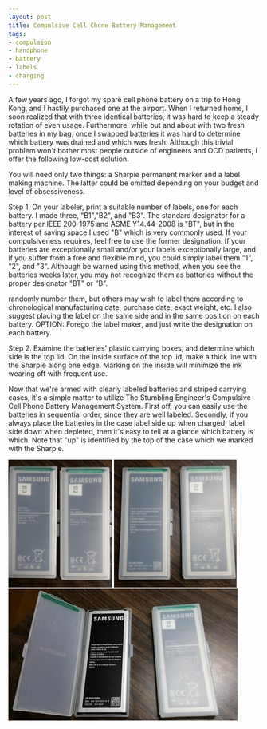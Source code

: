 ```yaml
---
layout: post
title: Compulsive Cell Chone Battery Management
tags:
- compulsion
- handphone
- battery
- labels
- charging
---
```




A few years ago, I forgot my spare cell phone battery on a trip to Hong Kong, and I hastily purchased one at the airport.  When I returned home, I soon realized that with three identical batteries, it was hard to keep a steady rotation of even usage.  Furthermore, while out and about with two fresh batteries in my bag, once I swapped batteries it was hard to determine which battery was drained and which was fresh.  Although this trivial problem won't bother most people outside of engineers and OCD patients, I offer the following low-cost solution. 

You will need only two things: a Sharpie permanent marker and a label making machine. The latter could be omitted depending on your budget and level of obsessiveness. 

Step 1. On your labeler, print a suitable number of labels, one for each
battery. I made three, "B1","B2", and "B3".  The standard designator for
a battery per IEEE 200-1975 and ASME Y14.44-2008 is "BT", but in the interest
of saving space I used "B" which is very commonly used. If your compulsiveness
requires, feel free to use the former designation. If your batteries are
exceptionally small and/or your labels exceptionally large, and if you suffer
from a free and flexible mind, you could simply label them "1", "2", and "3".
Although be warned using this method, when you see the batteries weeks later,
you may not recognize them as batteries without the proper designator "BT" or
"B".

randomly number them, but others may wish to label them according to
chronological manufacturing date, purchase date, exact weight, etc. I also
suggest placing the label on the same side and in the same position on each
battery. OPTION: Forego the label maker, and just write the designation on each
battery. 

Step 2.  Examine the batteries' plastic carrying boxes, and determine which
side is the top lid.  On the inside surface of the top lid, make a thick line
with the Sharpie along one edge.  Marking on the inside will minimize the ink
wearing off with frequent use. 

Now that we're armed with clearly labeled batteries and striped carrying cases,
it's a simple matter to utilize The Stumbling Engineer's Compulsive Cell Phone
Battery Management System. First off, you can easily use the batteries in
sequential order, since they are well labeled.  Secondly, if you always place
the batteries in the case label side up when charged, label side down when
depleted, then it's easy to tell at a glance which battery is which. Note that
"up" is identified by the top of the case which we marked with the Sharpie. 

![Two fully charged batteries](/images/battery-two-charged.jpg) 
![One fully charged battery](/images/battery-one-charged.jpg) 
![Battery case opened](/images/battery-one-charged-open.jpg) 


